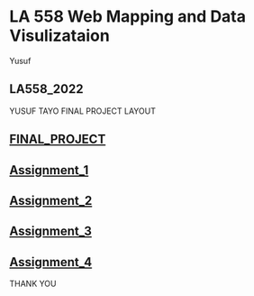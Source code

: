 # LA 558 Web Mapping and Data Visulizataion 
<head>
 Yusuf
</head>

<h2>LA558_2022</h2>
<p>YUSUF TAYO FINAL PROJECT LAYOUT</p>

 <p><a href="https://tayoyusuf.github.io/LA558_2022_YUSUF/web/project.html"><h2>FINAL_PROJECT</h2></a> 

 <p><a href="https://tayoyusuf.github.io/LA558_2022_YUSUF/web/assignment1.html"><h2>Assignment_1</h2></a>  

<a href="https://tayoyusuf.github.io/LA558_2022_YUSUF/web/Assignment2b.html"><h2>Assignment_2</h2></a>

<a href="https://tayoyusuf.github.io/LA558_2022_YUSUF/web/Assignment_3/assignment3.html"><h2>Assignment_3</h2></a>

<a href="https://tayoyusuf.github.io/LA558_2022_YUSUF/web/Assignment4.html"><h2>Assignment_4</h2></a>
</p>
  </article>
</section>

<footer>
  <p>THANK YOU</p>
</footer>

</body>
</html>

